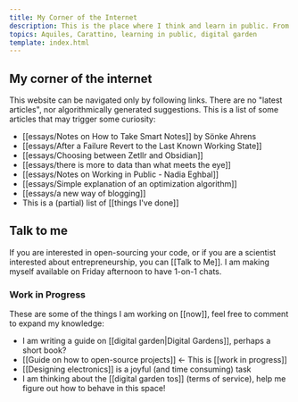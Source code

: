 ```yaml
---
title: My Corner of the Internet
description: This is the place where I think and learn in public. From science to technology and the world.
topics: Aquiles, Carattino, learning in public, digital garden
template: index.html
---
```

## My corner of the internet

This website can be navigated only by following links. There are no "latest articles", nor algorithmically generated suggestions.  This is a list of some articles that may trigger some curiosity:

- [[essays/Notes on How to Take Smart Notes]] by Sönke Ahrens
- [[essays/After a Failure Revert to the Last Known Working State]]
- [[essays/Choosing between Zetllr and Obsidian]]
- [[essays/there is more to data than what meets the eye]]
- [[essays/Notes on Working in Public - Nadia Eghbal]]
- [[essays/Simple explanation of an optimization algorithm]]
- [[essays/a new way of blogging]]
- This is a (partial) list of [[things I've done]]

## Talk to me
If you are interested in open-sourcing your code, or if you are a scientist interested about entrepreneurship, you can [[Talk to Me]]. I am making myself available on Friday afternoon to have 1-on-1 chats. 

### Work in Progress
These are some of the things I am working on [[now]], feel free to comment to expand my knowledge:

- I am writing a guide on [[digital garden|Digital Gardens]], perhaps a short book?
- [[Guide on how to open-source projects]] <- This is [[work in progress]]
- [[Designing electronics]] is a joyful (and time consuming) task
- I am thinking about the [[digital garden tos]] (terms of service), help me figure out how to behave in this space!
